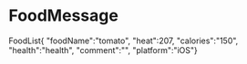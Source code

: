 # FoodMessage
FoodList{ "foodName":"tomato", "heat":207, "calories":"150", "health":"health", "comment":"", "platform":"iOS"}
